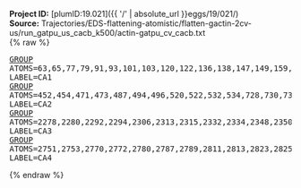 **Project ID:** [plumID:19.021]({{ '/' | absolute_url }}eggs/19/021/)  
**Source:** Trajectories/EDS-flattening-atomistic/flatten-gactin-2cv-us/run_gatpu_us_cacb_k500/actin-gatpu_cv_cacb.txt  
{% raw %}<pre>
<a href="https://plumed.github.io/doc-master/user-doc/html/_g_r_o_u_p.html">GROUP</a> ATOMS=63,65,77,79,91,93,101,103,120,122,136,138,147,149,159,161,173,180,182,191,198,200,217,219,233,235,255,257,265,272,274,292,294,302,309,311,321,323,333,335,345,347,357,359,381,383,391,393,407,409,429,431,441,443,1181,1183,1193,1195,1205,1207,1222,1224,1237,1239,1259,1261,1278,1280,1302,1304,1319,1321,1336,1338,1350,1352,1370,1372,1391,1393,1405,1407,1420,1422,1439,1441,1463,1465,1479,1481,1491,1493,1503,1505,1518,1520,1533,1535,1552,1554,1564,1566,1578,1580,1597,1599,1616,1618,1630,1632,1645,1647,1657,1659,1669,1671,1688,1690,1704,1706,1716,1718,1738,1740,1748,1750,1762,1764,1786,1788,1801,1803,1823,1825,1840,1842,1854,1856,1871,1873,1890,1892,1907,1909,1927,1929,1942,1944,1956,1958,1976,1978,1990,1992,2008,2010,2020,2022,2030,2032,2047,2049,2068,2070,2084,2086,2094,2096,2113,2115,2130,2132,2140,2142,2156,2158,2175,2177,2186,2188,2205,2207,2226,2228,2236,2238,2247,2254,2256,5156,5158,5171,5173,5195,5197,5217,5219,5238,5240,5249,5251,5265,5267,5289,5291,5308,5315,5322,5324,5333,5335,5352,5354,5371,5373,5381,5383,5392,5394 LABEL=CA1
<a href="https://plumed.github.io/doc-master/user-doc/html/_g_r_o_u_p.html">GROUP</a> ATOMS=452,454,471,473,487,494,496,520,522,532,534,728,730,739,741,760,762,776,783,785,795,797,810,812,820,822,837,839,848,850,870,872,894,901,903,920,922,939,941,953,955,972,974,994,996 LABEL=CA2
<a href="https://plumed.github.io/doc-master/user-doc/html/_g_r_o_u_p.html">GROUP</a> ATOMS=2278,2280,2292,2294,2306,2313,2315,2332,2334,2348,2350,2367,2369,2379,2381,2390,2397,2399,2409,2416,2418,2432,2434,2446,2448,2463,2465,2477,2479,2495,2497,2507,2509,2526,2528,2547,2549,2562,2569,2571,2590,2592,2600,2602,2621,2623,2633,2635,2650,2652,2660,2662,2679,2681,2696,2698,2720,2722,2739,2741,4209,4216,4218,4235,4237,4252,4254,4267,4269,4281,4283,4295,4297,4316,4318,4330,4332,4341,4343,4360,4362,4377,4379,4399,4401,4410,4412,4422,4424,4441,4443,4453,4455,4472,4474,4496,4498,4518,4520,4530,4532,4549,4551,4570,4572,4580,4582,4594,4596,4608,4610,4624,4626,4641,4643,4652,4659,4666,4668,4680,4682,4694,4696,4711,4713,4734,4736,4746,4753,4755,4772,4774,4782,4784,4794,4796,4818,4820,4835,4837,4852,4854,4874,4876,4889,4891,4908,4910,4922,4924,4932,4934,4951,4953,4963,4965,4975,4977,4986,4988,5000,5002,5017,5019,5039,5041,5058,5060,5080,5082,5099,5101,5118,5120,5130,5132,5144,5146 LABEL=CA3
<a href="https://plumed.github.io/doc-master/user-doc/html/_g_r_o_u_p.html">GROUP</a> ATOMS=2751,2753,2770,2772,2780,2787,2789,2811,2813,2823,2825,2842,2844,2856,2858,2868,2870,2889,2891,2908,2910,2925,2927,2947,2949,2966,2968,2985,2987,2999,3001,3014,3016,3038,3045,3047,3066,3068,3077,3079,3097,3099,3113,3115,3127,3129,3141,3143,3151,3153,3166,3168,3190,3192,3205,3207,3224,3226,3240,3242,3264,3266,3276,3278,3295,3297,3317,3319,3332,3334,3354,3356,3373,3375,3384,3386,3405,3407,3878,3880,3892,3894,3907,3909,3931,3933,3951,3953,3975,3977,3988,3990,4000,4002,4015,4017,4029,4031,4048,4050 LABEL=CA4
</pre>{% endraw %}
